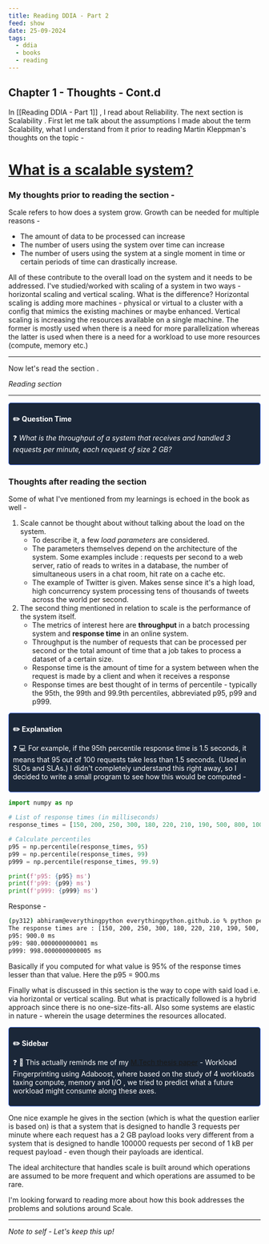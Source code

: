 ```yaml
---
title: Reading DDIA - Part 2
feed: show
date: 25-09-2024
tags:
  - ddia
  - books
  - reading
---
```

## Chapter 1 - Thoughts - Cont.d 

In [[Reading DDIA - Part 1]] , I read about Reliability. The next section is Scalability . 
First let me talk about the assumptions I made about the term Scalability, what I understand from it prior to reading Martin Kleppman's thoughts on the topic - 

# <u>What is a scalable system?</u>


### My  thoughts prior to reading the section - 

Scale refers to how does a system grow. Growth can be needed for multiple reasons - 
- The amount of data to be processed can increase
- The number of users using the system over time can increase
- The number of users using the system at a single moment in time or certain periods of time can drastically increase. 

All of these contribute to the overall load on the system and it needs to be addressed. 
I've studied/worked with scaling of a system in two ways - horizontal scaling and vertical scaling. 
What is the difference? Horizontal scaling is adding more machines - physical or virtual to a cluster with a config that mimics the existing machines or maybe enhanced.
Vertical scaling is increasing the resources available on a single machine. 
The former is mostly used when there is a need for more parallelization whereas the latter is used when there is a need for a workload to use more resources (compute, memory etc.)

---

Now let's read the section .

*Reading section*

---
<div style="background-color:#1b2738; border: 0.5px solid #5078f0; padding: 8px; border-radius: 5px; color:white"> <p> <b> ✏️ Question Time</b> </p> <p></p> <p>❓ <em>What is the throughput of a system that receives and handled 3 requests per minute, each request of size 2 GB?</em></p> </div>

### Thoughts after reading the section

Some of what I've mentioned from my learnings is echoed in the book as well - 
1. Scale cannot be thought about without talking about the load on the system. 
	- To describe it, a few *load parameters* are considered. 
	- The parameters themselves depend on the architecture of the system. Some examples include : requests per second to a web server, ratio of reads to writes in a database, the number of simultaneous users in a chat room, hit rate on a cache etc.
	- The example of Twitter is given. Makes sense since it's a high load, high concurrency system processing tens of thousands of tweets across the world per second. 
2.  The second thing mentioned in relation to scale is the performance of the system itself. 
	- The metrics of interest here are **throughput**  in a batch processing system and **response time** in an online system.
	- Throughput is the number of requests that can be processed per second or the total amount of time that a job takes to process a dataset of a certain size. 
	- Response time is the amount of time for a system between when the request is made by a client and when it receives a response
	- Response times are best thought of in terms of percentile - typically the 95th, the 99th and 99.9th percentiles, abbreviated p95, p99 and p999. 
		
<div style="background-color:#1b2738; border: 0.5px solid #5078f0; padding: 8px; border-radius: 5px; color:white"> <p> <b>✏️ Explanation </b></p> <p></p> <p>❓ 💻 For example, if the 95th percentile response time is 1.5 seconds, it means that 95 out of 100 requests take less than 1.5 seconds. (Used in SLOs and SLAs.) 
 I didn't completely understand this right away, so I decided to write a small program to see how this would be computed -
 </p> </div>

  
```python
import numpy as np

# List of response times (in milliseconds)
response_times = [150, 200, 250, 300, 180, 220, 210, 190, 500, 800, 1000]

# Calculate percentiles
p95 = np.percentile(response_times, 95)
p99 = np.percentile(response_times, 99)
p999 = np.percentile(response_times, 99.9)

print(f'p95: {p95} ms')
print(f'p99: {p99} ms')
print(f'p999: {p999} ms')
```

Response - 

```bash
(py312) abhiram@everythingpython everythingpython.github.io % python percentile.py
The response times are : [150, 200, 250, 300, 180, 220, 210, 190, 500, 800, 1000]
p95: 900.0 ms
p99: 980.0000000000001 ms
p999: 998.0000000000005 ms
```

Basically if you computed for what value is 95% of the response times lesser than that value. Here the p95 = 900.ms

Finally what is discussed in this section is the way to cope with said load i.e. via horizontal or  vertical scaling.
But what is practically followed is a hybrid approach since there is no one-size-fits-all. Also some systems are elastic in nature - wherein the usage determines the resources allocated. 


<div style="background-color:#1b2738; border: 0.5px solid #5078f0; padding: 8px; border-radius: 5px; color:white"> 
<p> </p><p></p>
<b>✏️ Sidebar </b>
<p>❓ 📝 This actually reminds me of my <a href="https://ieeexplore.ieee.org/abstract/document/7015482">M.Tech thesis paper</a> - Workload Fingerprinting using Adaboost, where based on the study of 4 workloads taxing compute, memory and I/O , we tried to predict what a future workload might consume along these axes. 
</p> <p>
<p></p></div>


One nice example he gives in the section (which is what the question earlier is based on) is that a system that is designed to handle 3 requests per minute where each request has a 2 GB payload looks very different from a system that is designed to handle 100000 requests per second of 1 kB per request payload - even though their payloads are identical. 

The ideal architecture that handles scale is built around which operations are assumed to be more frequent and which operations are assumed to be rare. 

I'm looking forward to reading more about how this book addresses the problems and solutions around Scale. 

---
*Note to self - Let's keep this up!*